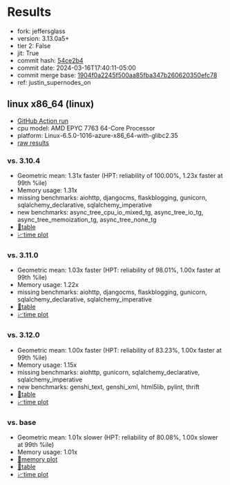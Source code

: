 # Results

- fork: jeffersglass
- version: 3.13.0a5+
- tier 2: False
- jit: True
- commit hash: [54ce2b4](https://github.com/jeffersglass/cpython/commit/54ce2b4)
- commit date: 2024-03-16T17:40:11-05:00
- commit merge base: [1904f0a2245f500aa85fba347b260620350efc78](https://github.com/jeffersglass/cpython/commit/1904f0a2245f500aa85fba347b260620350efc78)
- ref: justin_supernodes_on

## linux x86_64 (linux)

- [GitHub Action run](https://github.com/JeffersGlass/benchmarking-public/actions/runs/8312490554)
- cpu model: AMD EPYC 7763 64-Core Processor
- platform: Linux-6.5.0-1016-azure-x86_64-with-glibc2.35
- [raw results](bm-20240316-linux-x86_64-jeffersglass-justin_supernodes_on-3.13.0a5%2B-54ce2b4.json)

### vs. 3.10.4

- Geometric mean: 1.31x faster (HPT: reliability of 100.00%, 1.23x faster at 99th %ile)
- Memory usage: 1.31x
- missing benchmarks: aiohttp, djangocms, flaskblogging, gunicorn, sqlalchemy_declarative, sqlalchemy_imperative
- new benchmarks: async_tree_cpu_io_mixed_tg, async_tree_io_tg, async_tree_memoization_tg, async_tree_none_tg
- [📄table](bm-20240316-linux-x86_64-jeffersglass-justin_supernodes_on-3.13.0a5%2B-54ce2b4-vs-3.10.4.md)
- [📈time plot](bm-20240316-linux-x86_64-jeffersglass-justin_supernodes_on-3.13.0a5%2B-54ce2b4-vs-3.10.4.png)

### vs. 3.11.0

- Geometric mean: 1.03x faster (HPT: reliability of 98.01%, 1.00x faster at 99th %ile)
- Memory usage: 1.22x
- missing benchmarks: aiohttp, djangocms, flaskblogging, gunicorn, sqlalchemy_declarative, sqlalchemy_imperative
- [📄table](bm-20240316-linux-x86_64-jeffersglass-justin_supernodes_on-3.13.0a5%2B-54ce2b4-vs-3.11.0.md)
- [📈time plot](bm-20240316-linux-x86_64-jeffersglass-justin_supernodes_on-3.13.0a5%2B-54ce2b4-vs-3.11.0.png)

### vs. 3.12.0

- Geometric mean: 1.00x faster (HPT: reliability of 83.23%, 1.00x faster at 99th %ile)
- Memory usage: 1.15x
- missing benchmarks: aiohttp, gunicorn, sqlalchemy_declarative, sqlalchemy_imperative
- new benchmarks: genshi_text, genshi_xml, html5lib, pylint, thrift
- [📄table](bm-20240316-linux-x86_64-jeffersglass-justin_supernodes_on-3.13.0a5%2B-54ce2b4-vs-3.12.0.md)
- [📈time plot](bm-20240316-linux-x86_64-jeffersglass-justin_supernodes_on-3.13.0a5%2B-54ce2b4-vs-3.12.0.png)

### vs. base

- Geometric mean: 1.01x slower (HPT: reliability of 80.08%, 1.00x slower at 99th %ile)
- Memory usage: 1.01x
- [🧠memory plot](bm-20240316-linux-x86_64-jeffersglass-justin_supernodes_on-3.13.0a5%2B-54ce2b4-vs-base-mem.png)
- [📄table](bm-20240316-linux-x86_64-jeffersglass-justin_supernodes_on-3.13.0a5%2B-54ce2b4-vs-base.md)
- [📈time plot](bm-20240316-linux-x86_64-jeffersglass-justin_supernodes_on-3.13.0a5%2B-54ce2b4-vs-base.png)

